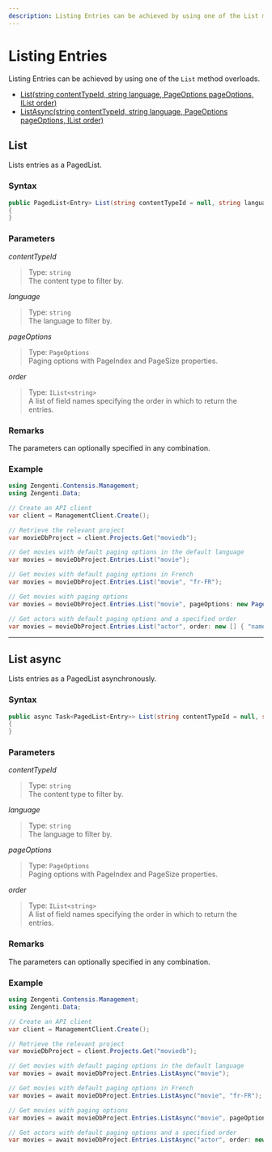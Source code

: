 ```yaml
---
description: Listing Entries can be achieved by using one of the List method overloads.
---
```

# Listing Entries

Listing Entries can be achieved by using one of the `List` method overloads.

* [List(string contentTypeId, string language, PageOptions pageOptions, IList<string> order)](#list)
* [ListAsync(string contentTypeId, string language, PageOptions pageOptions, IList<string> order)](#list-async)

## List

Lists entries as a PagedList.

### Syntax

```cs
public PagedList<Entry> List(string contentTypeId = null, string language = null, PageOptions pageOptions = null, IList<string> order = null)
{
}
```

### Parameters

*contentTypeId*
> Type: `string`  
> The content type to filter by.

*language*
> Type: `string`  
> The language to filter by.

*pageOptions*
> Type: `PageOptions`  
> Paging options with PageIndex and PageSize properties.

*order*
> Type: `IList<string>`  
> A list of field names specifying the order in which to return the entries.

### Remarks

The parameters can optionally specified in any combination.

### Example

```cs
using Zengenti.Contensis.Management;
using Zengenti.Data;

// Create an API client
var client = ManagementClient.Create();

// Retrieve the relevant project
var movieDbProject = client.Projects.Get("moviedb");

// Get movies with default paging options in the default language
var movies = movieDbProject.Entries.List("movie");

// Get movies with default paging options in French
var movies = movieDbProject.Entries.List("movie", "fr-FR");

// Get movies with paging options
var movies = movieDbProject.Entries.List("movie", pageOptions: new PageOptions(0,10));

// Get actors with default paging options and a specified order
var movies = movieDbProject.Entries.List("actor", order: new [] { "name", "-dateOfBirth"});
```

---




## List async

Lists entries as a PagedList asynchronously.

### Syntax

```cs
public async Task<PagedList<Entry>> List(string contentTypeId = null, string language = null, PageOptions pageOptions = null, IList<string> order = null)
{
}
```

### Parameters

*contentTypeId*
> Type: `string`  
> The content type to filter by.

*language*
> Type: `string`  
> The language to filter by.

*pageOptions*
> Type: `PageOptions`  
> Paging options with PageIndex and PageSize properties.

*order*
> Type: `IList<string>`  
> A list of field names specifying the order in which to return the entries.

### Remarks

The parameters can optionally specified in any combination.

### Example

```cs
using Zengenti.Contensis.Management;
using Zengenti.Data;

// Create an API client
var client = ManagementClient.Create();

// Retrieve the relevant project
var movieDbProject = client.Projects.Get("moviedb");

// Get movies with default paging options in the default language
var movies = await movieDbProject.Entries.ListAsync("movie");

// Get movies with default paging options in French
var movies = await movieDbProject.Entries.ListAsync("movie", "fr-FR");

// Get movies with paging options
var movies = await movieDbProject.Entries.ListAsync("movie", pageOptions: new PageOptions(0,10));

// Get actors with default paging options and a specified order
var movies = await movieDbProject.Entries.ListAsync("actor", order: new [] { "name", "-dateOfBirth" });
```
